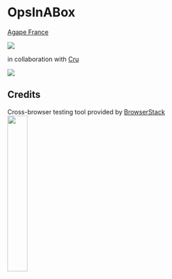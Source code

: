 # OpsInABox
[Agape France](https://www.agapefrance.org)

<img src="https://www.agapefrance.org/Portals/0/AgapeFrance.png">

 in collaboration with [Cru](https://cru.org)
 
 <img src="http://crustore.org/skin/frontend/newstore2/default2/images/media/crulogonotag2.jpg">



## Credits
Cross-browser testing tool provided by [BrowserStack](https://www.browserstack.com)
<img src="https://d98b8t1nnulk5.cloudfront.net/production/images/static/header/header-logo.svg" width="30%">
